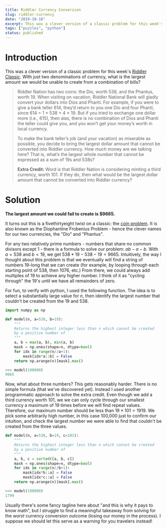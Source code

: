 ```yaml
---
title: Riddler Currency Conversion
slug: riddler-currency
date: "2019-10-18"
excerpt: This was a clever version of a classic problem for this week's Riddler Classic. With just two denominations of currency, what is the largest amount we can't create from a combination of bills?
tags: ["puzzles", "python"]
status: published
---
```


# Introduction

This was a clever version of a classic problem for this week's <a href="https://fivethirtyeight.com/features/can-you-break-the-riddler-bank/">Riddler Classic</a>. With just two denominations of currency, what is the largest amount we would be unable to create from a combination of bills?

<blockquote>
Riddler Nation has two coins: the Dio, worth 538, and the Phantus, worth 19. When visiting on vacation, Riddler National Bank will gladly convert your dollars into Dios and Phanti. For example, if you were to give a bank teller 614, they’d return to you one Dio and four Phanti, since 614 = 1 × 538 + 4 × 19. But if you tried to exchange one dollar more (i.e., 615), then alas, there is no combination of Dios and Phanti the teller could give you, and you won’t get your money’s worth in local currency.

To make the bank teller’s job (and your vacation) as miserable as possible, you decide to bring the largest dollar amount that cannot be converted into Riddler currency. How much money are we talking here? That is, what’s the largest whole number that cannot be expressed as a sum of 19s and 538s?

**Extra Credit:** Word is that Riddler Nation is considering minting a third currency, worth 101. If they do, then what would be the largest dollar amount that cannot be converted into Riddler currency?

</blockquote>

# Solution

**The largest amount we could fail to create is \$9665.**

It turns out this is a fivethirtyeight twist on a classic: the <a href="https://en.wikipedia.org/wiki/Coin_problem">coin problem</a>. It is also known as the Diophantine Frobenius Problem - hence the clever names for our two currencies, the "Dio" and "Phantus".

For any two relatively prime numbers - numbers that share no common divisors except 1 - there is a formula to solve our problem: $ab-a-b$. With $a=538$ and $b=19$, we get $538*19-538-19=9665$. Intuitively, the way I thought about this problem is that we eventually will find a string of numbers 19-long that we can create (for example, by looping through each starting point of 538, then 1076, etc.) From there, we could always add multiples of 19 to achieve any higher number. I think of it as "cycling through" the 19's until we have all remainders of zero.

For fun, to verify with python, I used the following function. The idea is to select a substantially large value for $n$, then identify the largest number that couldn't be created from the 19 and 538.

```python
import numpy as np

def model(n, a=538, b=19):
    """
    Returns the highest integer less than n which cannot be created
    by a positive number of
    """
    a, b = max(a, b), min(a, b)
    mask = np.ones(shape=n, dtype=bool)
    for idx in range(n//a+1):
        mask[idx*a::b] = False
    return np.arange(n)[mask].max()

>>> model(100000)
9665
```

Now, what about three numbers? This gets reasonably harder. There is no simple formula (that we've discovered yet). Instead I used another programmatic approach to solve the extra credit. Even though we add a third currency worth 101, we we can only cycle through our smallest currency a maximum of 19 times before we will find repeat values. Therefore, our maximum number should be less than $19\times101=1919$. We pick some arbitrarily high number, in this case 100,000 just to confirm our intuition, and check the largest number we were able to find that couldn't be created from the three values.

```python
def model(n, a=538, b=19, c=101):
    """
    Returns the highest integer less than n which cannot be created
    by a positive number of
    """
    a, b, c = sorted([a, b, c])
    mask = np.ones(shape=n, dtype=bool)
    for idx in range(n//b+1):
        mask[idx*b::a] = False
        mask[idx*c::a] = False
    return np.arange(n)[mask].max()

>>> model(100000)
1799
```

Usually there's some fancy tagline here about "and this is why it pays to know math", but I struggle to find a meaningful takeaway from solving for the _worst_ currency conversion outcome (losing our money in the process). I suppose we should let this serve as a warning for you travelers instead!
